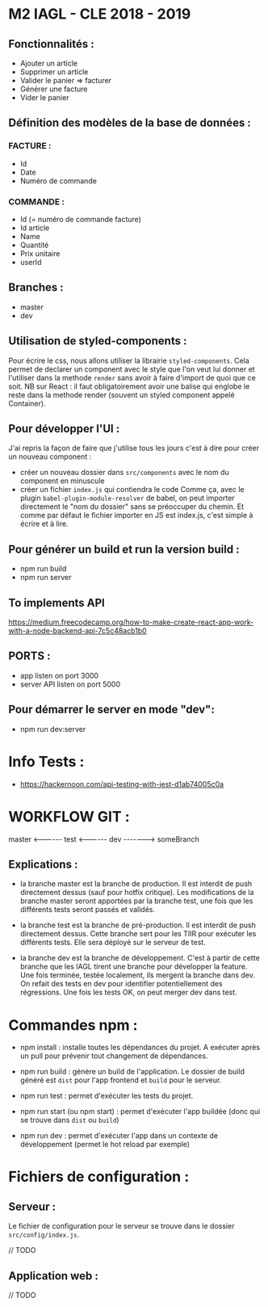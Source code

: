# M2 IAGL - CLE 2018 - 2019

## Fonctionnalités :

- Ajouter un article
- Supprimer un article
- Valider le panier => facturer
- Générer une facture
- Vider le panier

## Définition des modèles de la base de données :

### FACTURE :

- Id
- Date
- Numéro de commande

### COMMANDE :

- Id (= numéro de commande facture)
- Id article
- Name
- Quantité
- Prix unitaire
- userId

## Branches :

- master
- dev

## Utilisation de styled-components :

Pour écrire le css, nous allons utiliser la librairie `styled-components`. Cela permet de declarer un component avec le style que l'on veut lui donner et l'utiliser dans la methode `render` sans avoir à faire d'import de quoi que ce soit.
NB sur React : il faut obligatoirement avoir une balise qui englobe le reste dans la methode render (souvent un styled component appelé Container).

## Pour développer l'UI :

J'ai repris la façon de faire que j'utilise tous les jours c'est à dire pour créer un nouveau component :

- créer un nouveau dossier dans `src/components` avec le nom du component en minuscule
- créer un fichier `index.js` qui contiendra le code
  Comme ça, avec le plugin `babel-plugin-module-resolver` de babel, on peut importer directement le "nom du dossier" sans se préoccuper du chemin. Et comme par défaut le fichier importer en JS est index.js, c'est simple à écrire et à lire.

## Pour générer un build et run la version build :

- npm run build
- npm run server

## To implements API

https://medium.freecodecamp.org/how-to-make-create-react-app-work-with-a-node-backend-api-7c5c48acb1b0

## PORTS :

- app listen on port 3000
- server API listen on port 5000

## Pour démarrer le server en mode "dev":

- npm run dev:server

# Info Tests :

- https://hackernoon.com/api-testing-with-jest-d1ab74005c0a

# WORKFLOW GIT :

master <------ test <------ dev -------> someBranch

## Explications :

- la branche master est la branche de production. Il est interdit de push directement dessus (sauf pour hotfix critique).
  Les modifications de la branche master seront apportées par la branche test, une fois que les différents tests seront passés et validés.

- la branche test est la branche de pré-production. Il est interdit de push directement dessus.
  Cette branche sert pour les TIIR pour exécuter les différents tests. Elle sera déployé sur le serveur de test.

- la branche dev est la branche de développement. C'est à partir de cette branche que les IAGL tirent une branche pour développer la feature. Une fois terminée, testée localement, ils mergent la branche dans dev. On refait des tests en dev pour identifier potentiellement des régressions. Une fois les tests OK, on peut merger dev dans test.

# Commandes npm :

- npm install : installe toutes les dépendances du projet. A exécuter après un pull pour prévenir tout changement de dépendances.

- npm run build : génère un build de l'application. Le dossier de build généré est `dist` pour l'app frontend et `build` pour le serveur.

- npm run test : permet d'exécuter les tests du projet.

- npm run start (ou npm start) : permet d'exécuter l'app buildée (donc qui se trouve dans `dist` ou `build`)

- npm run dev : permet d'exécuter l'app dans un contexte de développement (permet le hot reload par exemple)

# Fichiers de configuration :

## Serveur :

Le fichier de configuration pour le serveur se trouve dans le dossier `src/config/index.js`.

// TODO

## Application web :

// TODO
